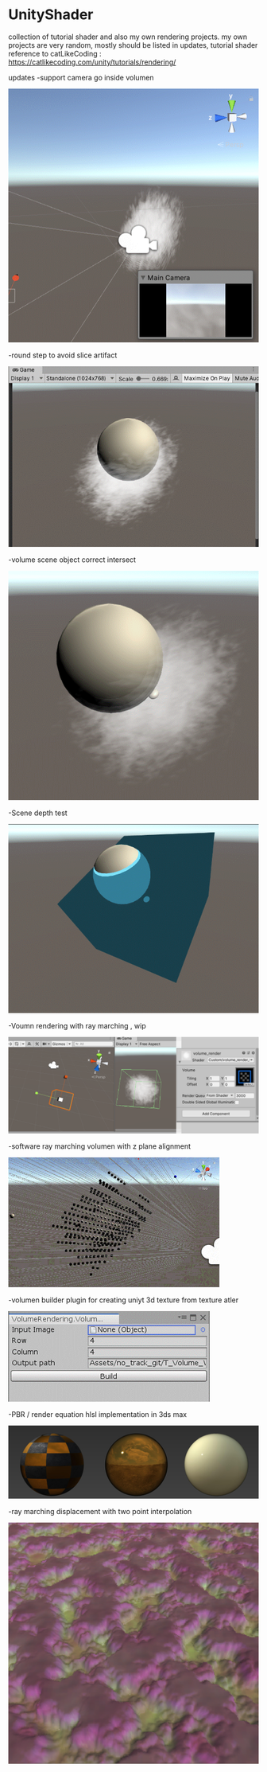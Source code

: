 # UnityShader
collection of tutorial shader and also my own rendering projects.
my own projects are very random, mostly should be listed in updates, tutorial shader reference to catLikeCoding : https://catlikecoding.com/unity/tutorials/rendering/


updates
-support camera go inside volumen

![Image of round step](https://github.com/hyunxiGit/UnityShader/blob/master/readmeImg/fog_camera_inside.gif)

-round step to avoid slice artifact

![Image of round step](https://github.com/hyunxiGit/UnityShader/blob/master/readmeImg/fog_intersect_round_step.gif)

-volume scene object correct intersect

![Image of scene depth test](https://github.com/hyunxiGit/UnityShader/blob/master/readmeImg/fog_intersect.gif)

-Scene depth test

![Image of scene depth test](https://github.com/hyunxiGit/UnityShader/blob/master/readmeImg/scene_depth_test.gif)

-Voumn rendering with ray marching , wip

![Image of software ray march volumen](https://github.com/hyunxiGit/UnityShader/blob/master/readmeImg/voulem%20fog%20wip.gif)

-software ray marching volumen with z plane alignment

![Image of software ray march volumen](https://github.com/hyunxiGit/UnityShader/blob/master/readmeImg/software_raymarch_volumen.gif)

-volumen builder plugin for creating uniyt 3d texture from texture atler

![Image volume builder](https://github.com/hyunxiGit/UnityShader/blob/master/readmeImg/volumeassetBuilder.gif)

-PBR / render equation hlsl implementation in 3ds max

![Image volume builder](https://github.com/hyunxiGit/UnityShader/blob/master/readmeImg/pbr.jpg)

-ray marching displacement with two point interpolation

![Image of raymatching](https://github.com/hyunxiGit/UnityShader/blob/master/readmeImg/raymarchingDis.gif)

